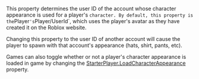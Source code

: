 This property determines the user ID of the account whose character appearance is used for a player's `character. By default, this property is the`Player`'s`Player/UserId\`, which uses the player's avatar as they have created it on the Roblox website.

Changing this property to the user ID of another account will cause the player to spawn with that account's appearance (hats, shirt, pants, etc).

Games can also toggle whether or not a player's character appearance is loaded in game by changing the [StarterPlayer.LoadCharacterAppearance](https://developer.roblox.com/en-us/api-reference/property/StarterPlayer/LoadCharacterAppearance) property.